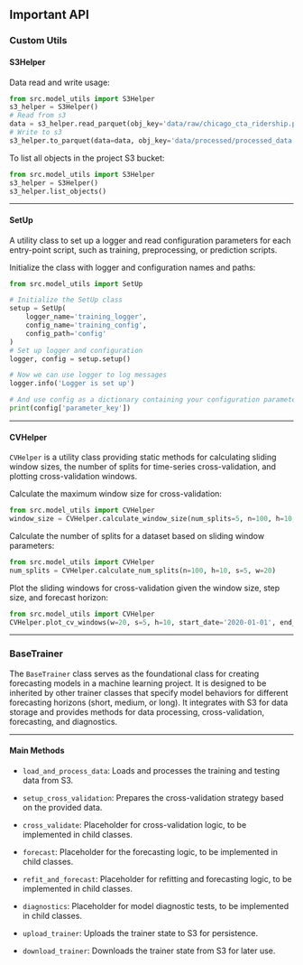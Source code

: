 ## Important API

### Custom Utils

#### S3Helper

Data read and write usage:

```python
from src.model_utils import S3Helper
s3_helper = S3Helper()
# Read from s3
data = s3_helper.read_parquet(obj_key='data/raw/chicago_cta_ridership.parquet')
# Write to s3
s3_helper.to_parquet(data=data, obj_key='data/processed/processed_data.parquet')
```

To list all objects in the project S3 bucket:

```python
from src.model_utils import S3Helper
s3_helper = S3Helper()
s3_helper.list_objects()
```

---

#### SetUp

A utility class to set up a logger and read configuration parameters for each entry-point script, such as training, preprocessing, or prediction scripts.

Initialize the class with logger and configuration names and paths:

```python
from src.model_utils import SetUp

# Initialize the SetUp class
setup = SetUp(
    logger_name='training_logger',
    config_name='training_config',
    config_path='config'
)
# Set up logger and configuration
logger, config = setup.setup()

# Now we can use logger to log messages
logger.info('Logger is set up')

# And use config as a dictionary containing your configuration parameters
print(config['parameter_key'])
```

---

#### CVHelper

`CVHelper` is a utility class providing static methods for calculating sliding window sizes, the number of splits for time-series cross-validation, and plotting cross-validation windows.

Calculate the maximum window size for cross-validation:

```python
from src.model_utils import CVHelper
window_size = CVHelper.calculate_window_size(num_splits=5, n=100, h=10, s=5)
```

Calculate the number of splits for a dataset based on sliding window parameters:

```python
from src.model_utils import CVHelper
num_splits = CVHelper.calculate_num_splits(n=100, h=10, s=5, w=20)
```

Plot the sliding windows for cross-validation given the window size, step size, and forecast horizon:

```python
from src.model_utils import CVHelper
CVHelper.plot_cv_windows(w=20, s=5, h=10, start_date='2020-01-01', end_date='2020-12-31', freq='D')
```

---

### BaseTrainer

The `BaseTrainer` class serves as the foundational class for creating forecasting models in a machine learning project. It is designed to be inherited by other trainer classes that specify model behaviors for different forecasting horizons (short, medium, or long). It integrates with S3 for data storage and provides methods for data processing, cross-validation, forecasting, and diagnostics.

---

#### Main Methods

* `load_and_process_data`: Loads and processes the training and testing data from S3.

* `setup_cross_validation`: Prepares the cross-validation strategy based on the provided data.

* `cross_validate`: Placeholder for cross-validation logic, to be implemented in child classes.

* `forecast`: Placeholder for the forecasting logic, to be implemented in child classes.

* `refit_and_forecast`: Placeholder for refitting and forecasting logic, to be implemented in child classes.

* `diagnostics`: Placeholder for model diagnostic tests, to be implemented in child classes.

* `upload_trainer`: Uploads the trainer state to S3 for persistence.

* `download_trainer`: Downloads the trainer state from S3 for later use.
